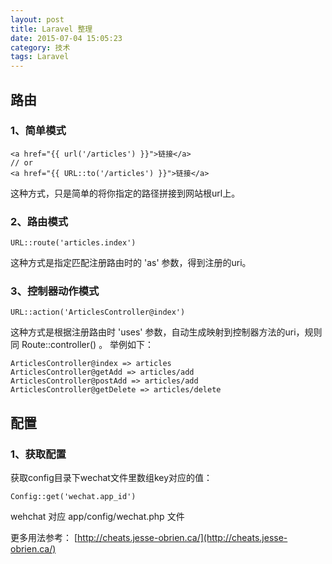 ```yaml
---
layout: post
title: Laravel 整理
date: 2015-07-04 15:05:23
category: 技术  
tags: Laravel
---
```


## 路由

### 1、简单模式
 
	<a href="{{ url('/articles') }}">链接</a>
	// or
	<a href="{{ URL::to('/articles') }}">链接</a>
	
这种方式，只是简单的将你指定的路径拼接到网站根url上。
	
	
### 2、路由模式

	URL::route('articles.index')
	
这种方式是指定匹配注册路由时的 'as' 参数，得到注册的uri。

### 3、控制器动作模式

	URL::action('ArticlesController@index')
	
这种方式是根据注册路由时 'uses' 参数，自动生成映射到控制器方法的uri，规则同 Route::controller() 。 举例如下：

	ArticlesController@index => articles
	ArticlesController@getAdd => articles/add
	ArticlesController@postAdd => articles/add
	ArticlesController@getDelete => articles/delete
	
	
	
## 配置

### 1、获取配置

获取config目录下wechat文件里数组key对应的值：		

	Config::get('wechat.app_id')  
	
wehchat 对应 app/config/wechat.php 文件




更多用法参考：  [http://cheats.jesse-obrien.ca/](http://cheats.jesse-obrien.ca/)
	
		